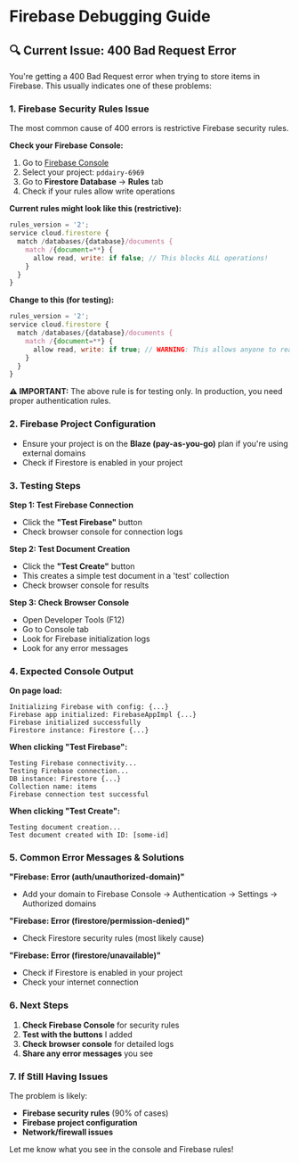 # Firebase Debugging Guide

## 🔍 **Current Issue: 400 Bad Request Error**

You're getting a 400 Bad Request error when trying to store items in Firebase. This usually indicates one of these problems:

### **1. Firebase Security Rules Issue**
The most common cause of 400 errors is restrictive Firebase security rules.

**Check your Firebase Console:**
1. Go to [Firebase Console](https://console.firebase.google.com/)
2. Select your project: `pddairy-6969`
3. Go to **Firestore Database** → **Rules** tab
4. Check if your rules allow write operations

**Current rules might look like this (restrictive):**
```javascript
rules_version = '2';
service cloud.firestore {
  match /databases/{database}/documents {
    match /{document=**} {
      allow read, write: if false; // This blocks ALL operations!
    }
  }
}
```

**Change to this (for testing):**
```javascript
rules_version = '2';
service cloud.firestore {
  match /databases/{database}/documents {
    match /{document=**} {
      allow read, write: if true; // WARNING: This allows anyone to read/write!
    }
  }
}
```

**⚠️ IMPORTANT:** The above rule is for testing only. In production, you need proper authentication rules.

### **2. Firebase Project Configuration**
- Ensure your project is on the **Blaze (pay-as-you-go)** plan if you're using external domains
- Check if Firestore is enabled in your project

### **3. Testing Steps**

**Step 1: Test Firebase Connection**
- Click the **"Test Firebase"** button
- Check browser console for connection logs

**Step 2: Test Document Creation**
- Click the **"Test Create"** button  
- This creates a simple test document in a 'test' collection
- Check browser console for results

**Step 3: Check Browser Console**
- Open Developer Tools (F12)
- Go to Console tab
- Look for Firebase initialization logs
- Look for any error messages

### **4. Expected Console Output**

**On page load:**
```
Initializing Firebase with config: {...}
Firebase app initialized: FirebaseAppImpl {...}
Firebase initialized successfully
Firestore instance: Firestore {...}
```

**When clicking "Test Firebase":**
```
Testing Firebase connectivity...
Testing Firebase connection...
DB instance: Firestore {...}
Collection name: items
Firebase connection test successful
```

**When clicking "Test Create":**
```
Testing document creation...
Test document created with ID: [some-id]
```

### **5. Common Error Messages & Solutions**

**"Firebase: Error (auth/unauthorized-domain)"**
- Add your domain to Firebase Console → Authentication → Settings → Authorized domains

**"Firebase: Error (firestore/permission-denied)"**
- Check Firestore security rules (most likely cause)

**"Firebase: Error (firestore/unavailable)"**
- Check if Firestore is enabled in your project
- Check your internet connection

### **6. Next Steps**

1. **Check Firebase Console** for security rules
2. **Test with the buttons** I added
3. **Check browser console** for detailed logs
4. **Share any error messages** you see

### **7. If Still Having Issues**

The problem is likely:
- **Firebase security rules** (90% of cases)
- **Firebase project configuration**
- **Network/firewall issues**

Let me know what you see in the console and Firebase rules!
